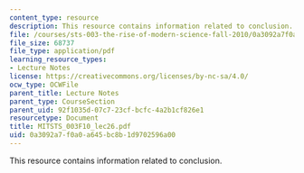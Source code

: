 ```yaml
---
content_type: resource
description: This resource contains information related to conclusion.
file: /courses/sts-003-the-rise-of-modern-science-fall-2010/0a3092a7f0a0a645bc8b1d9702596a00_MITSTS_003F10_lec26.pdf
file_size: 68737
file_type: application/pdf
learning_resource_types:
- Lecture Notes
license: https://creativecommons.org/licenses/by-nc-sa/4.0/
ocw_type: OCWFile
parent_title: Lecture Notes
parent_type: CourseSection
parent_uid: 92f1035d-07c7-23cf-bcfc-4a2b1cf826e1
resourcetype: Document
title: MITSTS_003F10_lec26.pdf
uid: 0a3092a7-f0a0-a645-bc8b-1d9702596a00
---
```

This resource contains information related to conclusion.